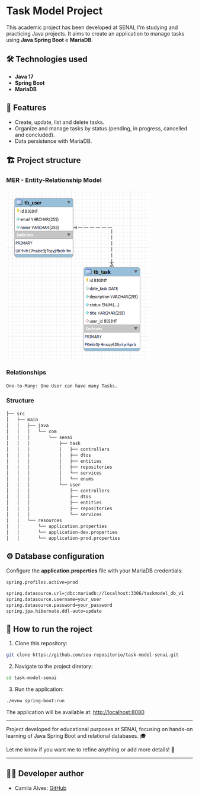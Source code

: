 # Task Model Project

This academic project has been developed at SENAI, I'm studying and practicing Java projects.
It aims to create an application to manage tasks using **Java Spring Boot** e **MariaDB**.

## 🛠️ Technologies used
- **Java 17**
- **Spring Boot**
- **MariaDB**

## 📂 Features
- Create, update, list and delete tasks.
- Organize and manage tasks by status (pending, in progress, cancelled and concluded).
- Data persistence with MariaDB.

## 🏗️ Project structure

### MER - Entity-Relationship Model
![img_2.png](img_2.png)

### Relationships
`One-to-Many: One User can have many Tasks.`

### Structure
```
├── src
│   ├── main
│   │   ├── java
│   │   │   └── com
│   │   │       └── senai
│   │   │           ├── task
│   │   │           │   ├── controllers
│   │   │           │   ├── dtos
│   │   │           │   ├── entities
│   │   │           │   ├── repositories
│   │   │           │   └── services
│   │   │           │   └── enums
│   │   │           └── user
│   │   │               ├── controllers
│   │   │               ├── dtos
│   │   │               ├── entities
│   │   │               ├── repositories
│   │   │               └── services
│   │   └── resources
│   │       └── application.properties
│   │       └── application-dev.properties
│   │       └── application-prod.properties
```

## ⚙️ Database configuration
Configure the **application.properties** file with your MariaDB credentials:

```properties 
spring.profiles.active=prod
```
```properties
spring.datasource.url=jdbc:mariadb://localhost:3306/taskmodel_db_v1
spring.datasource.username=your_user
spring.datasource.password=your_password
spring.jpa.hibernate.ddl-auto=update
```

## 🚀 How to run the roject

1. Clone this repository:
```bash
git clone https://github.com/seu-repositorio/task-model-senai.git
```

2. Navigate to the project diretory:
```bash
cd task-model-senai
```

3. Run the application:
```bash
./mvnw spring-boot:run
```

The application will be available at: [http://localhost:8080](http://localhost:8080)

---

Project developed for educational purposes at SENAI, focusing on hands-on learning of Java Spring Boot and relational databases. 🎓

Let me know if you want me to refine anything or add more details! 🚀

---

## 👩‍💻 Developer author
* Camila Alves: [GitHub](https://github.com/alvescamila87)

